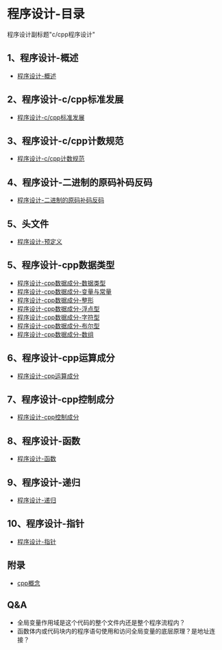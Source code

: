 # 程序设计-目录
程序设计副标题"c/cpp程序设计"

## 1、程序设计-概述
- [程序设计-概述](./程序设计-概述.md)

## 2、程序设计-c/cpp标准发展
- [程序设计-c/cpp标准发展](./程序设计-cpp标准发展.md)

## 3、程序设计-c/cpp计数规范
- [程序设计-c/cpp计数规范](./程序设计-cpp计数规范.md)

## 4、程序设计-二进制的原码补码反码
- [程序设计-二进制的原码补码反码](./程序设计-二进制的原码补码反码.md)

## 5、头文件
- [程序设计-预定义](程序设计-预定义.md)

## 5、程序设计-cpp数据类型
- [程序设计-cpp数据成分-数据类型](./程序设计-cpp数据成分-数据类型.md)
- [程序设计-cpp数据成分-变量与常量](./程序设计-cpp数据成分-变量与常量.md)
- [程序设计-cpp数据成分-整形](./程序设计-cpp数据成分-整形.md)
- [程序设计-cpp数据成分-浮点型](./程序设计-cpp数据成分-浮点型.md)
- [程序设计-cpp数据成分-字符型](./程序设计-cpp数据成分-字符型.md)
- [程序设计-cpp数据成分-布尔型](./程序设计-cpp数据成分-布尔型.md)
- [程序设计-cpp数据成分-数组](程序设计-cpp数据成分-数组.md)

## 6、程序设计-cpp运算成分
- [程序设计-cpp运算成分](./程序设计-cpp运算成分.md)

## 7、程序设计-cpp控制成分
- [程序设计-cpp控制成分](./程序设计-cpp控制成分.md)

## 8、程序设计-函数
- [程序设计-函数](./程序设计-函数.md)

## 9、程序设计-递归
- [程序设计-递归](./程序设计-递归.md)

## 10、程序设计-指针
- [程序设计-指针](./程序设计-指针.md)

## 附录
- [cpp概念](./程序设计-cpp概念)

## Q&A
- 全局变量作用域是这个代码的整个文件内还是整个程序流程内？
- 函数体内或代码块内的程序语句使用和访问全局变量的底层原理？是地址连接？